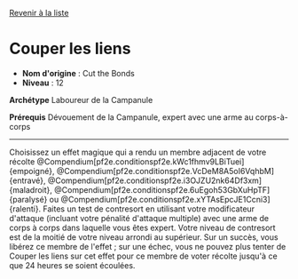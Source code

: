 [Revenir à la liste](list.md)

# Couper les liens

 * **Nom d'origine** : Cut the Bonds
 * **Niveau** : 12


<p><strong>Archétype</strong> Laboureur de la Campanule</p>
<p><strong>Prérequis</strong> Dévouement de la Campanule, expert avec une arme au corps-à-corps</p>
<hr>
<p>Choisissez un effet magique qui a rendu un membre adjacent de votre récolte @Compendium[pf2e.conditionspf2e.kWc1fhmv9LBiTuei]{empoigné}, @Compendium[pf2e.conditionspf2e.VcDeM8A5oI6VqhbM]{entravé}, @Compendium[pf2e.conditionspf2e.i3OJZU2nk64Df3xm]{maladroit}, @Compendium[pf2e.conditionspf2e.6uEgoh53GbXuHpTF]{paralysé} ou @Compendium[pf2e.conditionspf2e.xYTAsEpcJE1Ccni3]{ralenti}. Faites un test de contresort en utilisant votre modificateur d'attaque (incluant votre pénalité d'attaque multiple) avec une arme de corps à corps dans laquelle vous êtes expert. Votre niveau de contresort est de la moitié de votre niveau arrondi au supérieur. Sur un succès, vous libérez ce membre de l'effet ; sur une échec, vous ne pouvez plus tenter de Couper les liens sur cet effet pour ce membre de voter récolte jusqu'à ce que 24 heures se soient écoulées.</p>